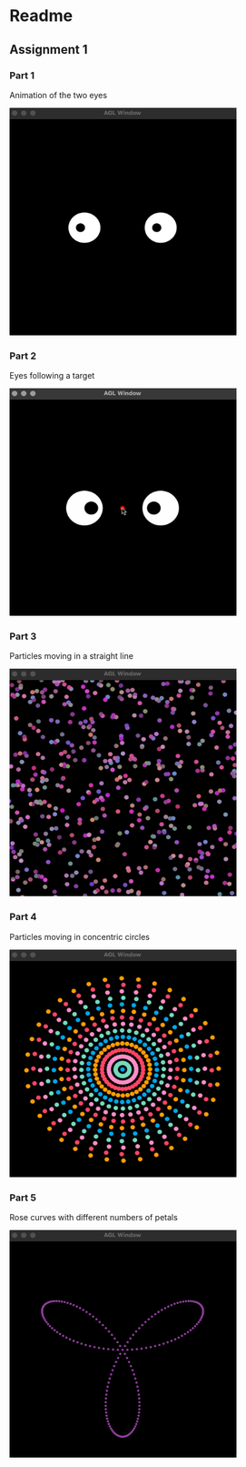 # Readme

## Assignment 1

### Part 1
Animation of the two eyes

<img src="a1-eyes.gif" alt="animation of the two eyes" width="400" height="400">

### Part 2
Eyes following a target

<img src="a1-look.gif" alt="eyes following a target" width="400" height="400">

### Part 3
Particles moving in a straight line

<img src="a1-particles.gif" alt="particles moving in a straight line" width="400" height="400">

### Part 4
Particles moving in concentric circles

<img src="a1-circles.gif" alt="particles moving in concentric circles" width="400" height="400">

### Part 5
Rose curves with different numbers of petals

<img src="a1-unique.gif" alt="rose curves with different numbers of petalss" width="400" height="400">

